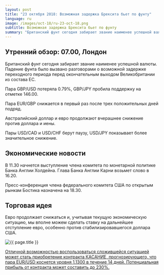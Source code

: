 ```yaml
---
layout: post
title: "23 октября 2018: Возможная задержка Брексита бьет по фунту"
language: ru
image: /images/oct-18/ru-23-oct-18.png
subtitle: Возможная задержка Брексита бьет по фунту
summary: "Британский фунт сегодня забирает звание наименее успешной валюты. Падение фунта было вызвано разговорами о возможной задержке переходного периода перед окончательным выходом Великобритании из состава ЕС"
---
```

## Утренний обзор: 07.00, Лондон
 
Британский фунт сегодня забирает звание наименее успешной валюты. Падение фунта было вызвано разговорами о возможной задержке переходного периода перед окончательным выходом Великобритании из состава ЕС. 

Пара GBP/USD потеряла 0.79%, GBP/JPY пробила поддержку на отметке 146.00.

Пара EUR/GBP снижается в первый раз после трех положительных дней подряд.

Австралийский доллар и евро  продолжают вчерашнее снижение против доллара и иены.

Пары USD/CAD и USD/CHF берут паузу, USD/JPY показывает более значительное снижение.
 
## Экономические новости
 
В 11.30 начнется выступление члена комитета по монетарной политике Банка Англии Холдейна. Глава Банка Англии Карни возьмет слово в 16.20.

Пресс-конференция члена федерального комитета США по открытым рынкам Бостика назначена на 18.30.
 
## Торговая идея
 
Евро продолжает снижаться и, учитывая текущую экономическую ситуацию, мы вполне можем сделать ставку на дальнейшее отступление евро, особенно против стабилизировавшегося доллара США.

<img src="{{ site.url }}/images/oct-18/ru-23-oct-18.png" alt="{{ page.title }}"  title="{{ page.title }}">

<a href="%LINK%%?currency=USD&market=forex&underlying=frxEURUSD&formname=touchnotouch&duration_amount=14&duration_units=d&amount=10&amount_type=stake&expiry_type=duration&barrier=1.1300" target="_blank" rel="noopener noreferrer nofollow">Отличной возможностью воспользоваться сложившейся ситуацией может стать приобретение контракта КАСАНИЕ, прогнозирующего, что пара EUR/USD коснется уровня 1.1300 в течение 14 дней. Потенциальная прибыль от контракта может составить до 230%.</a>
